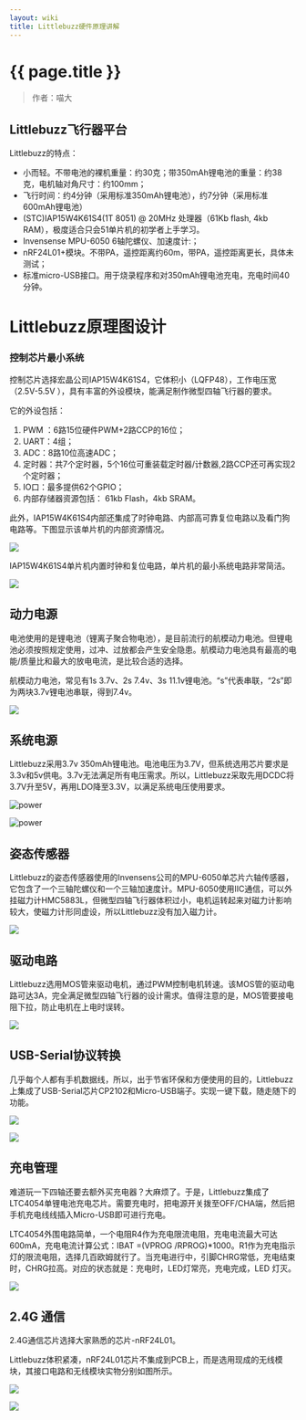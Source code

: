 ```yaml
---
layout: wiki
title: Littlebuzz硬件原理讲解
---
```


# {{ page.title }}

> 作者：喵大

## Littlebuzz飞行器平台

Littlebuzz的特点：

* 小而轻。不带电池的裸机重量：约30克；带350mAh锂电池的重量：约38克，电机轴对角尺寸：约100mm；
* 飞行时间：约4分钟（采用标准350mAh锂电池），约7分钟（采用标准600mAh锂电池）
* (STC)IAP15W4K61S4(1T 8051) @ 20MHz 处理器（61Kb flash, 4kb RAM），极度适合只会51单片机的初学者上手学习。
* Invensense MPU-6050 6轴陀螺仪、加速度计:；
* nRF24L01+模块。不带PA，遥控距离约60m，带PA，遥控距离更长，具体未测试；
* 标准micro-USB接口。用于烧录程序和对350mAh锂电池充电，充电时间40分钟。

# Littlebuzz原理图设计

### 控制芯片最小系统

控制芯片选择宏晶公司IAP15W4K61S4，它体积小（LQFP48），工作电压宽（2.5V-5.5V
），具有丰富的外设模块，能满足制作微型四轴飞行器的要求。

它的外设包括：

1. PWM ：6路15位硬件PWM+2路CCP的16位；
2. UART：4组；
3. ADC：8路10位高速ADC；
3. 定时器：共7个定时器，5个16位可重装载定时器/计数器,2路CCP还可再实现2个定时器；
5. IO口：最多提供62个GPIO；
6. 内部存储器资源包括： 61kb Flash，4kb SRAM。

此外，IAP15W4K61S4内部还集成了时钟电路、内部高可靠复位电路以及看门狗电路等。下图显示该单片机的内部资源情况。

![](http://miaowlabs.com/img/wiki/hardware-basic-01.png)

IAP15W4K61S4单片机内置时钟和复位电路，单片机的最小系统电路非常简洁。

![](http://miaowlabs.com/img/wiki/Littlebuzz/hardware/01.png)


## 动力电源

电池使用的是锂电池（锂离子聚合物电池），是目前流行的航模动力电池。但锂电池必须按照规定使用，过冲、过放都会产生安全隐患。航模动力电池具有最高的电能/质量比和最大的放电电流，是比较合适的选择。

航模动力电池，常见有1s 3.7v、2s 7.4v、3s 11.1v锂电池。“s”代表串联，“2s”即为两块3.7v锂电池串联，得到7.4v。

![](http://miaowlabs.com/img/wiki/Littlebuzz/hardware/10.jpg)

## 系统电源


Littlebuzz采用3.7v 350mAh锂电池。电池电压为3.7V，但系统选用芯片要求是3.3v和5v供电。3.7v无法满足所有电压需求。所以，Littlebuzz采取先用DCDC将3.7V升至5V，再用LDO降至3.3V，以满足系统电压使用要求。

![power](http://miaowlabs.com/img/wiki/Littlebuzz/hardware/02.png) 

![power](http://miaowlabs.com/img/wiki/Littlebuzz/hardware/03.png)


## 姿态传感器

Littlebuzz的姿态传感器使用的Invensens公司的MPU-6050单芯片六轴传感器，它包含了一个三轴陀螺仪和一个三轴加速度计。MPU-6050使用IIC通信，可以外挂磁力计HMC5883L，但微型四轴飞行器体积过小，电机运转起来对磁力计影响较大，使磁力计形同虚设，所以Littlebuzz没有加入磁力计。


![](http://miaowlabs.com/img/wiki/Littlebuzz/hardware/04.png)

## 驱动电路

Littlebuzz选用MOS管来驱动电机，通过PWM控制电机转速。该MOS管的驱动电路可达3A，完全满足微型四轴飞行器的设计需求。值得注意的是，MOS管要接电阻下拉，防止电机在上电时误转。


![](http://miaowlabs.com/img/wiki/Littlebuzz/hardware/05.png)


## USB-Serial协议转换

几乎每个人都有手机数据线，所以，出于节省环保和方便使用的目的，Littlebuzz上集成了USB-Serial芯片CP2102和Micro-USB端子。实现一键下载，随走随下的功能。

![](http://miaowlabs.com/img/wiki/Littlebuzz/hardware/06.png)

![](http://miaowlabs.com/img/wiki/Littlebuzz/hardware/09.jpg)

## 充电管理

难道玩一下四轴还要去额外买充电器？大麻烦了。于是，Littlebuzz集成了LTC4054单锂电池充电芯片。需要充电时，把电源开关拨至OFF/CHA端，然后把手机充电线线插入Micro-USB即可进行充电。

LTC4054外围电路简单，一个电阻R4作为充电限流电阻，充电电流最大可达600mA，充电电流计算公式：IBAT =(VPROG /RPROG)*1000。R1作为充电指示灯的限流电阻，选择几百欧姆就行了。当充电进行中，引脚CHRG常低，充电结束时，CHRG拉高。对应的状态就是：充电时，LED灯常亮，充电完成，LED 灯灭。

![](http://miaowlabs.com/img/wiki/Littlebuzz/hardware/07.png)

## 2.4G 通信

2.4G通信芯片选择大家熟悉的芯片-nRF24L01。

Littlebuzz体积紧凑，nRF24L01芯片不集成到PCB上，而是选用现成的无线模块，其接口电路和无线模块实物分别如图所示。

![](http://miaowlabs.com/img/wiki/Littlebuzz/hardware/08.png)

![](http://miaowlabs.com/img/wiki/Littlebuzz/hardware/11.jpg)